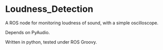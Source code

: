 Loudness_Detection
==================
A ROS node for monitoring loudness of sound, with a simple oscilloscope.

Depends on PyAudio.

Written in python, tested under ROS Groovy.
